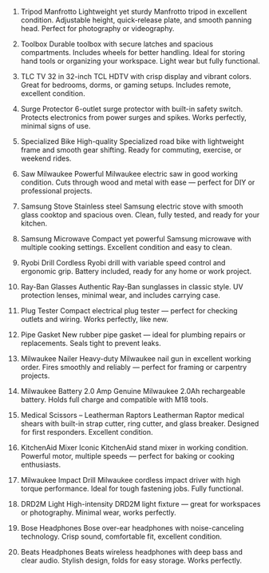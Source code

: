 1. Tripod Manfrotto
Lightweight yet sturdy Manfrotto tripod in excellent condition. Adjustable height, quick-release plate, and smooth panning head. Perfect for photography or videography.
2. Toolbox
Durable toolbox with secure latches and spacious compartments. Includes wheels for better handling. Ideal for storing hand tools or organizing your workspace. Light wear but fully functional.

3. TLC TV 32 in
32-inch TCL HDTV with crisp display and vibrant colors. Great for bedrooms, dorms, or gaming setups. Includes remote, excellent condition.

4. Surge Protector
6-outlet surge protector with built-in safety switch. Protects electronics from power surges and spikes. Works perfectly, minimal signs of use.

5. Specialized Bike
High-quality Specialized road bike with lightweight frame and smooth gear shifting. Ready for commuting, exercise, or weekend rides.

6. Saw Milwaukee
Powerful Milwaukee electric saw in good working condition. Cuts through wood and metal with ease — perfect for DIY or professional projects.

7. Samsung Stove
Stainless steel Samsung electric stove with smooth glass cooktop and spacious oven. Clean, fully tested, and ready for your kitchen.

8. Samsung Microwave
Compact yet powerful Samsung microwave with multiple cooking settings. Excellent condition and easy to clean.

9. Ryobi Drill
Cordless Ryobi drill with variable speed control and ergonomic grip. Battery included, ready for any home or work project.

10. Ray-Ban Glasses
Authentic Ray-Ban sunglasses in classic style. UV protection lenses, minimal wear, and includes carrying case.

11. Plug Tester
Compact electrical plug tester — perfect for checking outlets and wiring. Works perfectly, like new.

12. Pipe Gasket
New rubber pipe gasket — ideal for plumbing repairs or replacements. Seals tight to prevent leaks.

13. Milwaukee Nailer
Heavy-duty Milwaukee nail gun in excellent working order. Fires smoothly and reliably — perfect for framing or carpentry projects.

14. Milwaukee Battery 2.0 Amp
Genuine Milwaukee 2.0Ah rechargeable battery. Holds full charge and compatible with M18 tools.

15. Medical Scissors – Leatherman Raptors
Leatherman Raptor medical shears with built-in strap cutter, ring cutter, and glass breaker. Designed for first responders. Excellent condition.

16. KitchenAid Mixer
Iconic KitchenAid stand mixer in working condition. Powerful motor, multiple speeds — perfect for baking or cooking enthusiasts.

17. Milwaukee Impact Drill
Milwaukee cordless impact driver with high torque performance. Ideal for tough fastening jobs. Fully functional.

18. DRD2M Light
High-intensity DRD2M light fixture — great for workspaces or photography. Minimal wear, works perfectly.

19. Bose Headphones
Bose over-ear headphones with noise-canceling technology. Crisp sound, comfortable fit, excellent condition.

20. Beats Headphones
Beats wireless headphones with deep bass and clear audio. Stylish design, folds for easy storage. Works perfectly.
